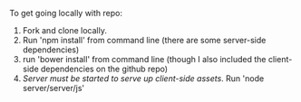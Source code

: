 To get going locally with repo:
1) Fork and clone locally.
2) Run 'npm install' from command line (there are some server-side dependencies)
3) run 'bower install' from command line (though I also included the client-side dependencies on the github repo)
4) *Server must be started to serve up client-side assets*. Run 'node server/server/js' 